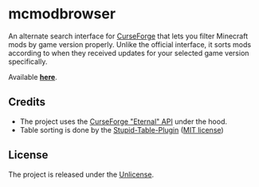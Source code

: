 # mcmodbrowser

An alternate search interface for [CurseForge](https://www.curseforge.com/minecraft/mc-mods) that lets you filter Minecraft mods by game version properly. Unlike the official interface, it sorts mods according to when they received updates for your selected game version specifically.

Available **[here](https://mcmodbrowser.github.io)**. 

## Credits

* The project uses the [CurseForge "Eternal" API](https://docs.curseforge.com/) under the hood.
* Table sorting is done by the [Stupid-Table-Plugin](https://github.com/joequery/Stupid-Table-Plugin) ([MIT license](NOTICES.md#Stupid-Table-Plugin))

## License

The project is released under the [Unlicense](UNLICENSE).
